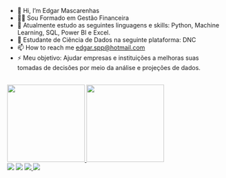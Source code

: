 - 👋 Hi, I’m Edgar Mascarenhas
- 🧑‍🎓 Sou Formado em Gestão Financeira
- 🌱 Atualmente estudo as seguintes linguagens e skills: Python, Machine Learning, SQL, Power BI e Excel.
- 💬 Estudante de Ciência de Dados na seguinte plataforma: DNC
- 📫 How to reach me edgar.spp@hotmail.com
- ⚡ Meu objetivo: Ajudar empresas e instituições a melhoras suas tomadas de decisões por meio da análise e projeções de dados.

<div style="display: inline_block"><br>
  <a href="https://github.com/Edgarmascarenhas-mtz">
<img height="180em" src="https://github-readme-stats.vercel.app/api?username=Edgarmascarenhas-mtz&show_icons=true&theme=dark" />
<img height="180em" src="https://github-readme-stats.vercel.app/api/top-langs/?username=edgarmascarenhas&layout=compact&langs_count=16&theme=dark" />
<div> 
  <a href="https://instagram.com/edgar_mascarenhas" target="_blank"><img src="https://img.shields.io/badge/-Instagram-%23E4405F?style=for-the-badge&logo=instagram&logoColor=white" target="_blank"></a>
  <a href="https://www.linkedin.com/in/mascarenhasedgar" target="_blank">
  <a href = "mailto:edgar.spp@hotmail.com"><img src="https://img.shields.io/badge/-Gmail-%23333?style=for-the-badge&logo=gmail&logoColor=white" target="_blank"></a>
  <a href="https://www.linkedin.com/in/mascarenhasedgar" target="_blank">
<img src="https://img.shields.io/badge/-LinkedIn-%230077B5?style=for-the-badge&logo=linkedin&logoColor=white" />
<a href="https://wa.me/5511954454440" target="_blank">
<img src="https://img.shields.io/badge/WhatsApp-25D366?style=for-the-badge&logo=whatsapp&logoColor=white" />
  
  </div>
